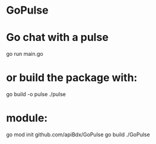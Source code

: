 # GoPulse

# Go chat with a pulse

go run main.go

# or build the package with:

go build -o pulse
./pulse

# module:
go mod init github.com/apiBdx/GoPulse
go build
./GoPulse
